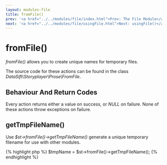 ```yaml
---
layout: modules-file
title: fromFile()
prev: '<a href="../../modules/file/index.html">Prev: The File Module</a>'
next: '<a href="../../modules/file/usingFile.html">Next: usingFile()</a>'
---
```


# fromFile()

_fromFile()_ allows you to create unique names for temporary files.

The source code for these actions can be found in the class _DataSift\Storyplayer\Prose\FromFile_.

## Behaviour And Return Codes

Every action returns either a value on success, or _NULL_ on failure.  None of these actions throw exceptions on failure.

## getTmpFileName()

Use _$st->fromFile()->getTmpFileName()_ generate a unique temporary filename for use with other modules.

{% highlight php %}
$tmpName = $st->fromFile()->getTmpFileName();
{% endhighlight %}
